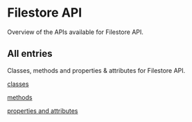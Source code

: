 [
This is a templated file. Adding content to this file may result in it being
reverted. Instead, if you want to place additional content, create an
"overview_content.md" file in `docs/` directory. The Sphinx tool will
pick up on the content and merge the content.
]: #

# Filestore API

Overview of the APIs available for Filestore API.

## All entries

Classes, methods and properties & attributes for
Filestore API.

[classes](https://cloud.google.com/python/docs/reference/file/latest/summary_class.html)

[methods](https://cloud.google.com/python/docs/reference/file/latest/summary_method.html)

[properties and
attributes](https://cloud.google.com/python/docs/reference/file/latest/summary_property.html)

